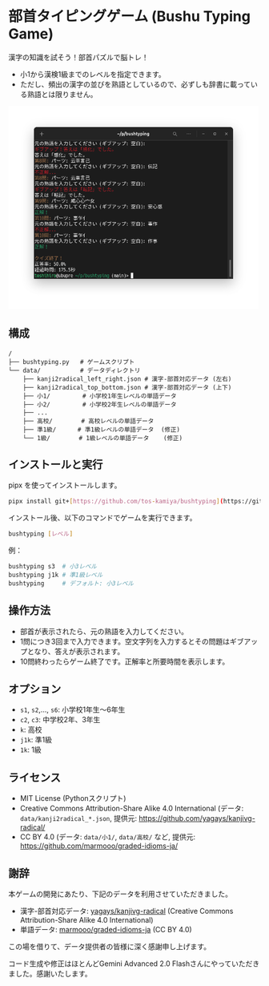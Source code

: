 # 部首タイピングゲーム (Bushu Typing Game)

漢字の知識を試そう！部首パズルで脳トレ！

* 小1から漢検1級までのレベルを指定できます。
* ただし、頻出の漢字の並びを熟語としているので、必ずしも辞書に載っている熟語とは限りません。

<img src="screenshot1.png" width="500px">

## 構成

```
/
├── bushtyping.py   # ゲームスクリプト
└── data/           # データディレクトリ
    ├── kanji2radical_left_right.json # 漢字-部首対応データ (左右)
    ├── kanji2radical_top_bottom.json # 漢字-部首対応データ (上下)
    ├── 小1/         # 小学校1年生レベルの単語データ
    ├── 小2/         # 小学校2年生レベルの単語データ
    ├── ...
    ├── 高校/        # 高校レベルの単語データ
    ├── 準1級/      # 準1級レベルの単語データ  (修正)
    └── 1級/        # 1級レベルの単語データ    (修正)
```

## インストールと実行

pipx を使ってインストールします。

```bash
pipx install git+[https://github.com/tos-kamiya/bushtyping](https://github.com/tos-kamiya/bushtyping)
```

インストール後、以下のコマンドでゲームを実行できます。

```bash
bushtyping [レベル]
```

例：

```bash
bushtyping s3  # 小3レベル
bushtyping j1k # 準1級レベル
bushtyping     # デフォルト: 小3レベル
```

## 操作方法

* 部首が表示されたら、元の熟語を入力してください。
* 1問につき3回まで入力できます。空文字列を入力するとその問題はギブアップとなり、答えが表示されます。
* 10問終わったらゲーム終了です。正解率と所要時間を表示します。

## オプション

* `s1`, `s2`,..., `s6`: 小学校1年生～6年生
* `c2`, `c3`: 中学校2年、3年生
* `k`: 高校
* `j1k`: 準1級
* `1k`: 1級

## ライセンス

* MIT License (Pythonスクリプト)
* Creative Commons Attribution-Share Alike 4.0 International (データ: `data/kanji2radical_*.json`, 提供元: https://github.com/yagays/kanjivg-radical/
* CC BY 4.0 (データ: `data/小1/`, `data/高校/` など, 提供元: https://github.com/marmooo/graded-idioms-ja/

## 謝辞

本ゲームの開発にあたり、下記のデータを利用させていただきました。

* 漢字-部首対応データ: [yagays/kanjivg-radical](https://github.com/yagays/kanjivg-radical/) (Creative Commons Attribution-Share Alike 4.0 International)
* 単語データ: [marmooo/graded-idioms-ja](https://github.com/marmooo/graded-idioms-ja/) (CC BY 4.0)

この場を借りて、データ提供者の皆様に深く感謝申し上げます。

コード生成や修正はほとんどGemini Advanced 2.0 Flashさんにやっていただきました。感謝いたします。
